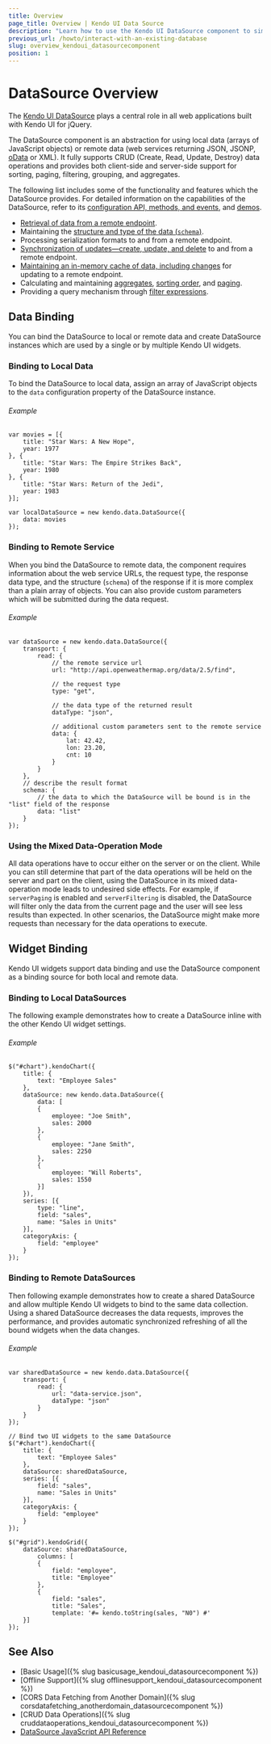 ```yaml
---
title: Overview
page_title: Overview | Kendo UI Data Source
description: "Learn how to use the Kendo UI DataSource component to simplify data binding and operations."
previous_url: /howto/interact-with-an-existing-database
slug: overview_kendoui_datasourcecomponent
position: 1
---
```


# DataSource Overview

The [Kendo UI DataSource](http://demos.telerik.com/kendo-ui/datasource/index) plays a central role in all web applications built with Kendo UI for jQuery.

The DataSource component is an abstraction for using local data (arrays of JavaScript objects) or remote data (web services returning JSON, JSONP, [oData](http://www.odata.org/) or XML). It fully supports CRUD (Create, Read, Update, Destroy) data operations and provides both client-side and server-side support for sorting, paging, filtering, grouping, and aggregates.

The following list includes some of the functionality and features which the DataSource provides. For detailed information on the capabilities of the DataSource, refer to its [configuration API, methods, and events](/api/javascript/data/datasource), and [demos](http://demos.telerik.com/kendo-ui/datasource/index).

* [Retrieval of data from a remote endpoint](/framework/datasource/cors).
* Maintaining the [structure and type of the data (`schema`)](/framework/datasource/crud#schema).
* Processing serialization formats to and from a remote endpoint.
* [Synchronization of updates&mdash;create, update, and delete](/framework/datasource/crud) to and from a remote endpoint.
* [Maintaining an in-memory cache of data, including changes](/framework/datasource/offline) for updating to a remote endpoint.
* Calculating and maintaining [aggregates](/api/javascript/data/datasource/methods/aggregate), [sorting order](/api/javascript/data/datasource/methods/sort), and [paging](/api/javascript/data/datasource/methods/page).
* Providing a query mechanism through [filter expressions](/api/javascript/data/datasource/methods/filter).

## Data Binding

You can bind the DataSource to local or remote data and create DataSource instances which are used by a single or by multiple Kendo UI widgets.

### Binding to Local Data

To bind the DataSource to local data, assign an array of JavaScript objects to the `data` configuration property of the DataSource instance.

###### Example

    var movies = [{
        title: "Star Wars: A New Hope",
        year: 1977
    }, {
        title: "Star Wars: The Empire Strikes Back",
        year: 1980
    }, {
        title: "Star Wars: Return of the Jedi",
        year: 1983
    }];

    var localDataSource = new kendo.data.DataSource({
        data: movies
    });

### Binding to Remote Service

When you bind the DataSource to remote data, the component requires information about the web service URLs, the request type, the response data type, and the structure (`schema`) of the response if it is more complex than a plain array of objects. You can also provide custom parameters which will be submitted during the data request.

###### Example

    var dataSource = new kendo.data.DataSource({
        transport: {
            read: {
                // the remote service url
                url: "http://api.openweathermap.org/data/2.5/find",

                // the request type
                type: "get",

                // the data type of the returned result
                dataType: "json",

                // additional custom parameters sent to the remote service
                data: {
                    lat: 42.42,
                    lon: 23.20,
                    cnt: 10
                }
            }
        },
        // describe the result format
        schema: {
            // the data to which the DataSource will be bound is in the "list" field of the response
            data: "list"
        }
    });

### Using the Mixed Data-Operation Mode

All data operations have to occur either on the server or on the client. While you can still determine that part of the data operations will be held on the server and part on the client, using the DataSource in its mixed data-operation mode leads to undesired side effects. For example, if `serverPaging` is enabled and `serverFiltering` is disabled, the DataSource will filter only the data from the current page and the user will see less results than expected. In other scenarios, the DataSource might make more requests than necessary for the data operations to execute.

## Widget Binding

Kendo UI widgets support data binding and use the DataSource component as a binding source for both local and remote data.

### Binding to Local DataSources

The following example demonstrates how to create a DataSource inline with the other Kendo UI widget settings.

###### Example

    $("#chart").kendoChart({
        title: {
            text: "Employee Sales"
        },
        dataSource: new kendo.data.DataSource({
            data: [
            {
                employee: "Joe Smith",
                sales: 2000
            },
            {
                employee: "Jane Smith",
                sales: 2250
            },
            {
                employee: "Will Roberts",
                sales: 1550
            }]
        }),
        series: [{
            type: "line",
            field: "sales",
            name: "Sales in Units"
        }],
        categoryAxis: {
            field: "employee"
        }
    });

### Binding to Remote DataSources

Then following example demonstrates how to create a shared DataSource and allow multiple Kendo UI widgets to bind to the same data collection. Using a shared DataSource decreases the data requests, improves the performance, and provides automatic synchronized refreshing of all the bound widgets when the data changes.

###### Example

    var sharedDataSource = new kendo.data.DataSource({
        transport: {
            read: {
                url: "data-service.json",
                dataType: "json"
            }
        }
    });

    // Bind two UI widgets to the same DataSource
    $("#chart").kendoChart({
        title: {
            text: "Employee Sales"
        },
        dataSource: sharedDataSource,
        series: [{
            field: "sales",
            name: "Sales in Units"
        }],
        categoryAxis: {
            field: "employee"
        }
    });

    $("#grid").kendoGrid({
        dataSource: sharedDataSource,
            columns: [
            {
                field: "employee",
                title: "Employee"
            },
            {
                field: "sales",
                title: "Sales",
                template: '#= kendo.toString(sales, "N0") #'
        }]
    });

## See Also

* [Basic Usage]({% slug basicusage_kendoui_datasourcecomponent %})
* [Offline Support]({% slug offlinesupport_kendoui_datasourcecomponent %})
* [CORS Data Fetching from Another Domain]({% slug corsdatafetching_anotherdomain_datasourcecomponent %})
* [CRUD Data Operations]({% slug cruddataoperations_kendoui_datasourcecomponent %})
* [DataSource JavaScript API Reference](/api/javascript/data/datasource)
